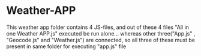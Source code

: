 # Weather-APP
This weather app folder contains 4 JS-files,
and out of these 4 files "All in one Weather APP.js" executed be run alone...
whereas other three("App.js" , "Geocode.js" and "Weather.js") are connected,
so all three of these must be present in same folder for executing "app.js" file
